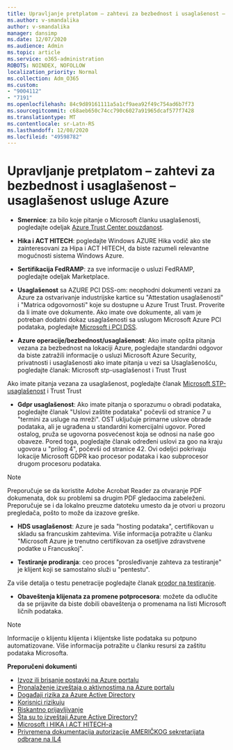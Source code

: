 ```yaml
---
title: Upravljanje pretplatom – zahtevi za bezbednost i usaglašenost – usaglašenost usluge Azure
ms.author: v-smandalika
author: v-smandalika
manager: dansimp
ms.date: 12/07/2020
ms.audience: Admin
ms.topic: article
ms.service: o365-administration
ROBOTS: NOINDEX, NOFOLLOW
localization_priority: Normal
ms.collection: Adm_O365
ms.custom:
- "9004112"
- "7191"
ms.openlocfilehash: 84c9d89161111a5a1cf9aea92f49c754ad6b7f73
ms.sourcegitcommit: c68aeb650c74cc790c6027a91965dcaf577f7428
ms.translationtype: MT
ms.contentlocale: sr-Latn-RS
ms.lasthandoff: 12/08/2020
ms.locfileid: "49598782"
---
```

# <a name="subscription-management---security-and-compliance-requests---azure-industry-compliance-accreditation"></a>Upravljanje pretplatom – zahtevi za bezbednost i usaglašenost – usaglašenost usluge Azure

- **Smernice**: za bilo koje pitanje o Microsoft članku usaglašenosti, pogledajte odeljak [Azure Trust Center pouzdanost](https://docs.microsoft.com/compliance/regulatory/offering-SOC).

- **Hika i ACT HITECH**: pogledajte Windows AZURE Hika vodič ako ste zainteresovani za Hipa i ACT HITECH, da biste razumeli relevantne mogućnosti sistema Windows Azure.

- **Sertifikacija FedRAMP**: za sve informacije o usluzi FedRAMP, pogledajte odeljak Marketplace.

- **Usaglašenost** sa AZURE PCI DSS-om: neophodni dokumenti vezani za Azure za ostvarivanje industrijske kartice su "Attestation usaglašenosti" i "Matrica odgovornosti" koje su dostupne u Azure Trust Trust. Proverite da li imate ove dokumente. Ako imate ove dokumente, ali vam je potreban dodatni dokaz usaglašenosti sa uslugom Microsoft Azure PCI podataka, pogledajte [Microsoft i PCI DSS](https://docs.microsoft.com/compliance/regulatory/offering-PCI-DSS).

- **Azure operacije/bezbednost/usaglašenost**: Ako imate opšta pitanja vezana za bezbednost na lokaciji Azure, pogledajte standardni odgovor da biste zatražili informacije o usluzi Microsoft Azure Security, privatnosti i usaglašenosti ako imate pitanja u vezi sa Usaglašenošću, pogledajte članak: Microsoft stp-usaglašenost i Trust Trust

Ako imate pitanja vezana za usaglašenost, pogledajte članak [Microsoft STP-usaglašenost](https://www.microsoft.com/trust-center/compliance/compliance-overview) i Trust Trust

- **Gdpr usaglašenost**: Ako imate pitanja o sporazumu o obradi podataka, pogledajte članak "Uslovi zaštite podataka" počevši od stranice 7 u "termini za usluge na mreži". OST uključuje primarne uslove obrade podataka, ali je ugrađena u standardni komercijalni ugovor. Pored ostalog, pruža se ugovorna posvećenost koja se odnosi na naše goo obaveze. Pored toga, pogledajte članak određeni uslovi za goo na kraju ugovora u "prilog 4", počevši od stranice 42. Ovi odeljci pokrivaju lokacije Microsoft GDPR kao procesor podataka i kao subprocesor drugom procesoru podataka.

> [!NOTE]
> Preporučuje se da koristite Adobe Acrobat Reader za otvaranje PDF dokumenata, dok su problemi sa drugim PDF gledaocima zabeleženi. Preporučuje se i da lokalno preuzme datoteku umesto da je otvori u prozoru pregledača, pošto to može da izazove greške.

- **HDS usaglašenost**: Azure je sada "hosting podataka", certifikovan u skladu sa francuskim zahtevima. Više informacija potražite u članku "Microsoft Azure je trenutno certifikovan za osetljive zdravstvene podatke u Francuskoj".

- **Testiranje prodiranja**: ceo proces "prosleđivanje zahteva za testiranje" je klijent koji se samostalno služi u "pentestu".

Za više detalja o testu penetracije pogledajte članak [prodor na testiranje](https://docs.microsoft.com/azure/security/fundamentals/pen-testing).

- **Obaveštenja klijenata za promene potprocesora**: možete da odlučite da se prijavite da biste dobili obaveštenja o promenama na listi Microsoft ličnih podataka.

> [!NOTE]
> Informacije o klijentu klijenta i klijentske liste podataka su potpuno automatizovane. Više informacija potražite u članku resursi za zaštitu podataka Microsofta.

**Preporučeni dokumenti**

- [Izvoz ili brisanje postavki na Azure portalu](https://docs.microsoft.com/azure/azure-portal/set-preferences)
- [Pronalaženje izveštaja o aktivnostima na Azure portalu](https://docs.microsoft.com/azure/active-directory/reports-monitoring/howto-find-activity-reports)
- [Događaji rizika za Azure Active Directory](https://docs.microsoft.com/azure/active-directory/identity-protection/overview-identity-protection)
- [Korisnici rizikuju](https://docs.microsoft.com/azure/active-directory/identity-protection/overview-identity-protection)
- [Riskantno prijavljivanje](https://docs.microsoft.com/azure/active-directory/identity-protection/overview-identity-protection)
- [Šta su to izveštaji Azure Active Directory?](https://docs.microsoft.com/azure/active-directory/reports-monitoring/overview-reports)
- [Microsoft i HIKA i ACT HITECH-a](https://docs.microsoft.com/compliance/regulatory/offering-hipaa-hitech)
- [Privremena dokumentacija autorizacije AMERIČKOG sekretarijata odbrane na IL4](https://docs.microsoft.com/compliance/regulatory/offering-DoD-DISA-L2-L4-L5)













